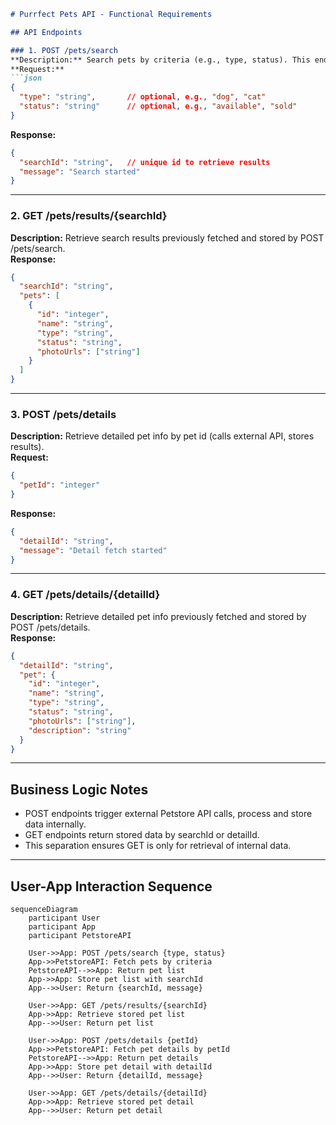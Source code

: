 ```markdown
# Purrfect Pets API - Functional Requirements

## API Endpoints

### 1. POST /pets/search  
**Description:** Search pets by criteria (e.g., type, status). This endpoint calls the external Petstore API, processes results, and stores them internally for retrieval.  
**Request:**  
```json
{
  "type": "string",       // optional, e.g., "dog", "cat"
  "status": "string"      // optional, e.g., "available", "sold"
}
```  
**Response:**  
```json
{
  "searchId": "string",   // unique id to retrieve results
  "message": "Search started"
}
```

---

### 2. GET /pets/results/{searchId}  
**Description:** Retrieve search results previously fetched and stored by POST /pets/search.  
**Response:**  
```json
{
  "searchId": "string",
  "pets": [
    {
      "id": "integer",
      "name": "string",
      "type": "string",
      "status": "string",
      "photoUrls": ["string"]
    }
  ]
}
```

---

### 3. POST /pets/details  
**Description:** Retrieve detailed pet info by pet id (calls external API, stores results).  
**Request:**  
```json
{
  "petId": "integer"
}
```  
**Response:**  
```json
{
  "detailId": "string",
  "message": "Detail fetch started"
}
```

---

### 4. GET /pets/details/{detailId}  
**Description:** Retrieve detailed pet info previously fetched and stored by POST /pets/details.  
**Response:**  
```json
{
  "detailId": "string",
  "pet": {
    "id": "integer",
    "name": "string",
    "type": "string",
    "status": "string",
    "photoUrls": ["string"],
    "description": "string"
  }
}
```

---

## Business Logic Notes

- POST endpoints trigger external Petstore API calls, process and store data internally.
- GET endpoints return stored data by searchId or detailId.
- This separation ensures GET is only for retrieval of internal data.

---

## User-App Interaction Sequence

```mermaid
sequenceDiagram
    participant User
    participant App
    participant PetstoreAPI

    User->>App: POST /pets/search {type, status}
    App->>PetstoreAPI: Fetch pets by criteria
    PetstoreAPI-->>App: Return pet list
    App->>App: Store pet list with searchId
    App-->>User: Return {searchId, message}

    User->>App: GET /pets/results/{searchId}
    App->>App: Retrieve stored pet list
    App-->>User: Return pet list

    User->>App: POST /pets/details {petId}
    App->>PetstoreAPI: Fetch pet details by petId
    PetstoreAPI-->>App: Return pet details
    App->>App: Store pet detail with detailId
    App-->>User: Return {detailId, message}

    User->>App: GET /pets/details/{detailId}
    App->>App: Retrieve stored pet detail
    App-->>User: Return pet detail
```
```